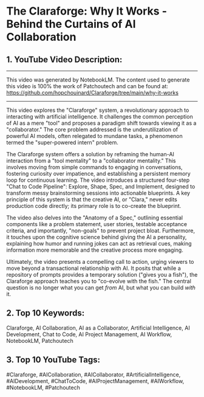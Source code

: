 # The Claraforge: Why It Works - Behind the Curtains of AI Collaboration

## **1. YouTube Video Description:**

---

This video was generated by NotebookLM. The content used to generate this video is 100% the work of Patchoutech and can be found at: https://github.com/hopchouinard/Claraforge/tree/main/why-it-works

---

This video explores the "Claraforge" system, a revolutionary approach to interacting with artificial intelligence. It challenges the common perception of AI as a mere "tool" and proposes a paradigm shift towards viewing it as a "collaborator." The core problem addressed is the underutilization of powerful AI models, often relegated to mundane tasks, a phenomenon termed the "super-powered intern" problem.

The Claraforge system offers a solution by reframing the human-AI interaction from a "tool mentality" to a "collaborator mentality." This involves moving from simple commands to engaging in conversations, fostering curiosity over impatience, and establishing a persistent memory loop for continuous learning. The video introduces a structured four-step "Chat to Code Pipeline": Explore, Shape, Spec, and Implement, designed to transform messy brainstorming sessions into actionable blueprints. A key principle of this system is that the creative AI, or "Clara," never edits production code directly; its primary role is to co-create the blueprint.

The video also delves into the "Anatomy of a Spec," outlining essential components like a problem statement, user stories, testable acceptance criteria, and importantly, "non-goals" to prevent project bloat. Furthermore, it touches upon the cognitive science behind giving the AI a personality, explaining how humor and running jokes can act as retrieval cues, making information more memorable and the creative process more engaging.

Ultimately, the video presents a compelling call to action, urging viewers to move beyond a transactional relationship with AI. It posits that while a repository of prompts provides a temporary solution ("gives you a fish"), the Claraforge approach teaches you to "co-evolve with the fish." The central question is no longer what you can get *from* AI, but what you can build *with* it.

## **2. Top 10 Keywords:**

Claraforge, AI Collaboration, AI as a Collaborator, Artificial Intelligence, AI Development, Chat to Code, AI Project Management, AI Workflow, NotebookLM, Patchoutech

## **3. Top 10 YouTube Tags:**

#Claraforge, #AICollaboration, #AICollaborator, #ArtificialIntelligence, #AIDevelopment, #ChatToCode, #AIProjectManagement, #AIWorkflow, #NotebookLM, #Patchoutech
